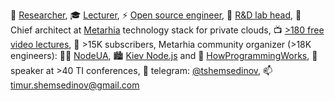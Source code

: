 🔭 [Researcher](https://linkedin.com/in/shemsedinov),
🎓 [Lecturer](https://github.com/HowProgrammingWorks/Index),
⚡ [Open source engineer](https://profile.codersrank.io/user/tshemsedinov),
👷 [R&D lab head](http://metarhia.com/),
📐 Chief architect at [Metarhia](https://github.com/metarhia)
technology stack for private clouds,
📺 [>180 free video lectures](https://www.youtube.com/TimurShemsedinov),
🔔 >15K subscribers,
Metarhia community organizer (>18K engineers):
👨‍💻 [NodeUA](https://www.meetup.com/NodeUA/),
🏙️ [Kiev Node.js](http://www.meetup.com/KievNodeJS/) and
🌱 [HowProgrammingWorks](https://www.meetup.com/HowProgrammingWorks/),
📢 speaker at >40 TI conferences,
💬 telegram: [@tshemsedinov](https://telegram.me/tshemsedinov),
📫 [timur.shemsedinov@gmail.com](mailto:timur.shemsedinov@gmail.com)
